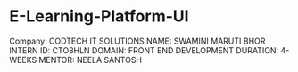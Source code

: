 # E-Learning-Platform-UI

Company: CODTECH IT SOLUTIONS
NAME: SWAMINI MARUTI BHOR 
INTERN ID: CTO8HLN 
DOMAIN: FRONT END DEVELOPMENT 
DURATION: 4-WEEKS 
MENTOR: NEELA SANTOSH
